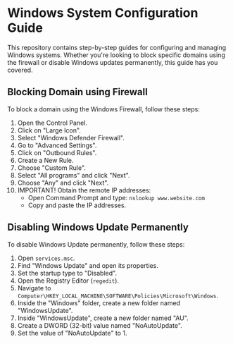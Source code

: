 # Windows System Configuration Guide

This repository contains step-by-step guides for configuring and managing Windows systems. Whether you're looking to block specific domains using the firewall or disable Windows updates permanently, this guide has you covered.

## Blocking Domain using Firewall

To block a domain using the Windows Firewall, follow these steps:

1. Open the Control Panel.
2. Click on "Large Icon".
3. Select "Windows Defender Firewall".
4. Go to "Advanced Settings".
5. Click on "Outbound Rules".
6. Create a New Rule.
7. Choose "Custom Rule".
8. Select "All programs" and click "Next".
9. Choose "Any" and click "Next".
10. IMPORTANT! Obtain the remote IP addresses:
    - Open Command Prompt and type: `nslookup www.website.com`
    - Copy and paste the IP addresses.

## Disabling Windows Update Permanently

To disable Windows Update permanently, follow these steps:

1. Open `services.msc`.
2. Find "Windows Update" and open its properties.
3. Set the startup type to "Disabled".
4. Open the Registry Editor (`regedit`).
5. Navigate to `Computer\HKEY_LOCAL_MACHINE\SOFTWARE\Policies\Microsoft\Windows`.
6. Inside the "Windows" folder, create a new folder named "WindowsUpdate".
7. Inside "WindowsUpdate", create a new folder named "AU".
8. Create a DWORD (32-bit) value named "NoAutoUpdate".
9. Set the value of "NoAutoUpdate" to 1.
